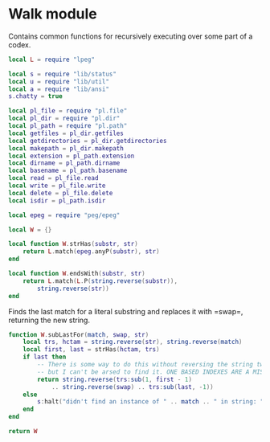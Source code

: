 # Walk module
  Contains common functions for recursively executing over some part of
a codex.  

```lua
local L = require "lpeg"

local s = require "lib/status"
local u = require "lib/util"
local a = require "lib/ansi"
s.chatty = true

local pl_file = require "pl.file"
local pl_dir = require "pl.dir"
local pl_path = require "pl.path"
local getfiles = pl_dir.getfiles
local getdirectories = pl_dir.getdirectories
local makepath = pl_dir.makepath
local extension = pl_path.extension
local dirname = pl_path.dirname
local basename = pl_path.basename
local read = pl_file.read
local write = pl_file.write
local delete = pl_file.delete
local isdir = pl_path.isdir

local epeg = require "peg/epeg"
```
```lua
local W = {}
```
```lua
local function W.strHas(substr, str)
    return L.match(epeg.anyP(substr), str)
end

local function W.endsWith(substr, str)
    return L.match(L.P(string.reverse(substr)),
        string.reverse(str))
end
```
Finds the last match for a literal substring and replaces it
with =swap=, returning the new string.

```lua
function W.subLastFor(match, swap, str)
    local trs, hctam = string.reverse(str), string.reverse(match)
    local first, last = strHas(hctam, trs)
    if last then
        -- There is some way to do this without reversing the string twice,
        -- but I can't be arsed to find it. ONE BASED INDEXES ARE A MISTAKE
        return string.reverse(trs:sub(1, first - 1) 
            .. string.reverse(swap) .. trs:sub(last, -1))
    else
        s:halt("didn't find an instance of " .. match .. " in string: " .. str)
    end 
end
```
```lua
return W
```
